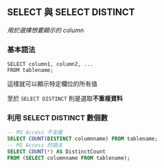 ## SELECT 與 SELECT DISTINCT
_用於選擇想要顯示的 column_
### 基本語法
```sql=
SELECT column1, column2, ...
FROM tablename;
```
這樣就可以顯示特定欄位的所有值

至於 `SELECT DISTINCT` 則是選取**不重複資料**

### 利用 SELECT DISTINCT 數個數
```sql
-- MS Access 不支援
SELECT COUNT(DISTINCT columnname) FROM tablename;
-- MS Access 的語法
SELECT COUNT(*) AS DistinctCount 
FROM (SELECT columnname FROM tablename);
```